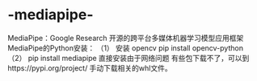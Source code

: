 # -mediapipe-
MediaPipe：Google Research 开源的跨平台多媒体机器学习模型应用框架
MediaPipe的Python安装： （1） 安装 opencv pip install opencv-python （2） pip install mediapipe 直接安装由于网络问题
有些包下载不了，可以到https://pypi.org/project/ 手动下载相关的whl文件。
